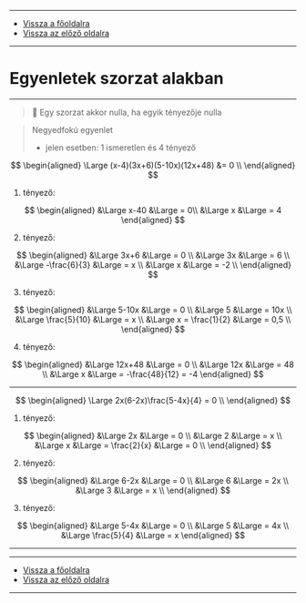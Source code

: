 
---

- [Vissza a főoldalra](../../../../README.md)
- [Vissza az előző oldalra](../matematika.md)

---

# Egyenletek szorzat alakban

---

> :memo: Egy szorzat akkor nulla, ha egyik tényezője nulla

> Negyedfokú egyenlet
> - jelen esetben: 1 ismeretlen és 4 tényező

$$
\begin{aligned}
\Large (x-4)(3x+6)(5-10x)(12x+48) &= 0 \\
\end{aligned}
$$

1. tényező:

$$
\begin{aligned}
&\Large x-40 &\Large = 0\\
&\Large x &\Large = 4
\end{aligned}
$$

2. tényező:

$$
\begin{aligned}
&\Large 3x+6 &\Large = 0 \\
&\Large 3x &\Large = 6 \\
&\Large -\frac{6}{3} &\Large = x \\
&\Large x &\Large = -2 \\
\end{aligned}
$$

3. tényező:

$$
\begin{aligned}
&\Large 5-10x &\Large = 0 \\
&\Large 5 &\Large = 10x \\
&\Large \frac{5}{10} &\Large = x \\
&\Large x = \frac{1}{2} &\Large = 0,5 \\
\end{aligned}
$$

4. tényező:

$$
\begin{aligned}
&\Large 12x+48 &\Large = 0 \\
&\Large 12x &\Large = 48 \\
&\Large x &\Large = -\frac{48}{12} = -4
\end{aligned}
$$

---

$$
\begin{aligned}
\Large 2x(6-2x)\frac{5-4x}{4} = 0 \\
\end{aligned}
$$

1. tényező:

$$
\begin{aligned}
&\Large 2x &\Large = 0 \\
&\Large 2 &\Large = x \\
&\Large x &\Large = \frac{2}{x} &\Large = 0 \\
\end{aligned}
$$

2. tényező:

$$
\begin{aligned}
&\Large 6-2x &\Large = 0 \\
&\Large 6 &\Large = 2x \\
&\Large 3 &\Large = x \\
\end{aligned}
$$

3. tényező:

$$
\begin{aligned}
&\Large 5-4x &\Large = 0 \\
&\Large 5 &\Large = 4x \\
&\Large \frac{5}{4} &\Large = x
\end{aligned}
$$

---



---

- [Vissza a főoldalra](../../../../README.md)
- [Vissza az előző oldalra](../matematika.md)

---